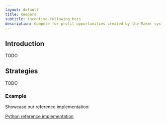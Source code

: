 ```yaml
---
layout: default
title: Keepers
subtitle: incentive-following bots
description: Compete for profit opportunities created by the Maker system
---
```


## Introduction

TODO

## Strategies

TODO

### Example


Showcase our reference implementation:

[Python reference implementation](https://github.com/makerdao/keeper)
